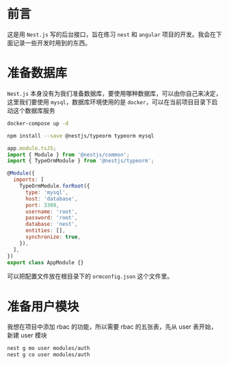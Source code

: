 # 前言

这是用 `Nest.js` 写的后台接口，旨在练习 `nest` 和 `angular` 项目的开发。我会在下面记录一些开发时用到的东西。

# 准备数据库

`Nest.js` 本身没有为我们准备数据库，要使用哪种数据库，可以由你自己来决定，这里我们要使用 `mysql`，数据库环境使用的是 `docker`，可以在当前项目目录下启动这个数据库服务

```bash
docker-compose up -d
```

```bash
npm install --save @nestjs/typeorm typeorm mysql
```

```js
app.module.tsJS;
import { Module } from '@nestjs/common';
import { TypeOrmModule } from '@nestjs/typeorm';

@Module({
  imports: [
    TypeOrmModule.forRoot({
      type: 'mysql',
      host: 'database',
      port: 3309,
      username: 'root',
      password: 'root',
      database: 'nest',
      entities: [],
      synchronize: true,
    }),
  ],
})
export class AppModule {}
```

可以把配置文件放在根目录下的 `ormconfig.json` 这个文件里。

# 准备用户模块

我想在项目中添加 rbac 的功能，所以需要 rbac 的五张表，先从 user 表开始，新建 user 模块

```bash
nest g mo user modules/auth
nest g co user modules/auth
```
